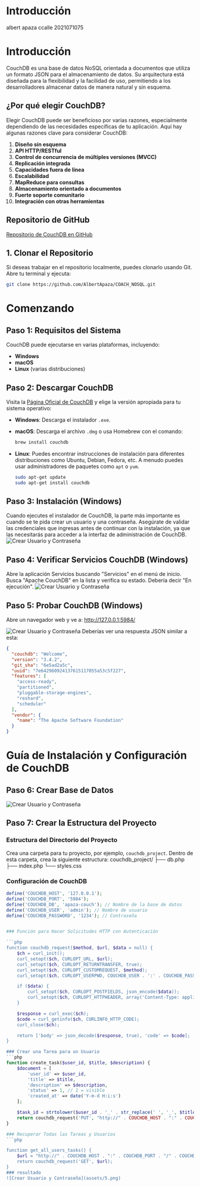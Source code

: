 # Introducción
albert apaza ccalle 2021071075
# Introducción

CouchDB es una base de datos NoSQL orientada a documentos que utiliza un formato JSON para el almacenamiento de datos. Su arquitectura está diseñada para la flexibilidad y la facilidad de uso, permitiendo a los desarrolladores almacenar datos de manera natural y sin esquema.

## ¿Por qué elegir CouchDB?

Elegir CouchDB puede ser beneficioso por varias razones, especialmente dependiendo de las necesidades específicas de tu aplicación. Aquí hay algunas razones clave para considerar CouchDB:

1. **Diseño sin esquema**
2. **API HTTP/RESTful**
3. **Control de concurrencia de múltiples versiones (MVCC)**
4. **Replicación integrada**
5. **Capacidades fuera de línea**
6. **Escalabilidad**
7. **MapReduce para consultas**
8. **Almacenamiento orientado a documentos**
9. **Fuerte soporte comunitario**
10. **Integración con otras herramientas**

## Repositorio de GitHub

[Repositorio de CouchDB en GitHub](https://github.com/AlbertApaza/COACH_NOSQL)

## 1. Clonar el Repositorio

Si deseas trabajar en el repositorio localmente, puedes clonarlo usando Git. Abre tu terminal y ejecuta:

```bash
git clone https://github.com/AlbertApaza/COACH_NOSQL.git
```
# Comenzando

## Paso 1: Requisitos del Sistema

CouchDB puede ejecutarse en varias plataformas, incluyendo:

- **Windows**
- **macOS**
- **Linux** (varias distribuciones)

## Paso 2: Descargar CouchDB

Visita la [Página Oficial de CouchDB](https://couchdb.apache.org/#download) y elige la versión apropiada para tu sistema operativo:

- **Windows**: Descarga el instalador `.exe`.
  
- **macOS**: Descarga el archivo `.dmg` o usa Homebrew con el comando:

    ```bash
    brew install couchdb
    ```

- **Linux**: Puedes encontrar instrucciones de instalación para diferentes distribuciones como Ubuntu, Debian, Fedora, etc. A menudo puedes usar administradores de paquetes como `apt` o `yum`.

    ```bash
    sudo apt-get update 
    sudo apt-get install couchdb
    ```

## Paso 3: Instalación (Windows)

Cuando ejecutes el instalador de CouchDB, la parte más importante es cuando se te pida crear un usuario y una contraseña. Asegúrate de validar las credenciales que ingresas antes de continuar con la instalación, ya que las necesitarás para acceder a la interfaz de administración de CouchDB.
![Crear Usuario y Contraseña](assets/1.png)

## Paso 4: Verificar Servicios CouchDB (Windows)

Abre la aplicación Servicios buscando "Servicios" en el menú de inicio. Busca "Apache CouchDB" en la lista y verifica su estado. Debería decir "En ejecución".
![Crear Usuario y Contraseña](assets/2.png)

## Paso 5: Probar CouchDB (Windows)

Abre un navegador web y ve a: http://127.0.0.1:5984/

![Crear Usuario y Contraseña](assets/3.png)
Deberías ver una respuesta JSON similar a esta:

```json
{
  "couchdb": "Welcome",
  "version": "3.4.2",
  "git_sha": "6e5ad2a5c",
  "uuid": "7e642960924137615117055a53c5f227",
  "features": [
    "access-ready",
    "partitioned",
    "pluggable-storage-engines",
    "reshard",
    "scheduler"
  ],
  "vendor": {
    "name": "The Apache Software Foundation"
  }
}
```
# Guía de Instalación y Configuración de CouchDB

## Paso 6: Crear Base de Datos

![Crear Usuario y Contraseña](assets/4.png)
## Paso 7: Crear la Estructura del Proyecto

### Estructura del Directorio del Proyecto
Crea una carpeta para tu proyecto, por ejemplo, `couchdb_project`. Dentro de esta carpeta, crea la siguiente estructura:
couchdb_project/ ├── db.php ├── index.php └── styles.css

### Configuración de CouchDB

```php
define('COUCHDB_HOST', '127.0.0.1');
define('COUCHDB_PORT', '5984');
define('COUCHDB_DB', 'apaza-couch'); // Nombre de la base de datos
define('COUCHDB_USER', 'admin'); // Nombre de usuario
define('COUCHDB_PASSWORD', '1234'); // Contraseña


### Función para Hacer Solicitudes HTTP con Autenticación

```php
function couchdb_request($method, $url, $data = null) {
    $ch = curl_init();
    curl_setopt($ch, CURLOPT_URL, $url);
    curl_setopt($ch, CURLOPT_RETURNTRANSFER, true);
    curl_setopt($ch, CURLOPT_CUSTOMREQUEST, $method);
    curl_setopt($ch, CURLOPT_USERPWD, COUCHDB_USER . ':' . COUCHDB_PASSWORD);

    if ($data) {
        curl_setopt($ch, CURLOPT_POSTFIELDS, json_encode($data));
        curl_setopt($ch, CURLOPT_HTTPHEADER, array('Content-Type: application/json'));
    }

    $response = curl_exec($ch);
    $code = curl_getinfo($ch, CURLINFO_HTTP_CODE);
    curl_close($ch);

    return ['body' => json_decode($response, true), 'code' => $code];
}

### Crear una Tarea para un Usuario
```php
function create_task($user_id, $title, $description) {
    $document = [
        'user_id' => $user_id,
        'title' => $title,
        'description' => $description,
        'status' => 1, // 1 = visible
        'created_at' => date('Y-m-d H:i:s')
    ];

    $task_id = strtolower($user_id . '_' . str_replace(' ', '_', $title));
    return couchdb_request('PUT', "http://" . COUCHDB_HOST . ":" . COUCHDB_PORT . "/" . COUCHDB_DB . "/" . $task_id, $document);
}

### Recuperar Todas las Tareas y Usuarios
```php

function get_all_users_tasks() {
    $url = "http://" . COUCHDB_HOST . ":" . COUCHDB_PORT . "/" . COUCHDB_DB . "/_all_docs?include_docs=true";
    return couchdb_request('GET', $url);
}
### resultado
![Crear Usuario y Contraseña](assets/5.png)
